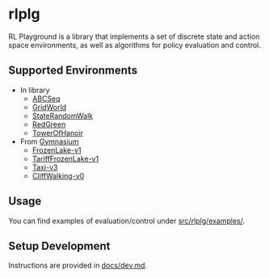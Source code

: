 # rlplg

RL Playground is a library that implements a set of discrete state and action space environments,
as well as algorithms for policy evaluation and control.

## Supported Environments

  - In library
    - [ABCSeq](docs/envs/abcseq.md)
    - [GridWorld](docs/envs/gridworld.md)
    - [StateRandomWalk](docs/envs/staterandomwalk.md)
    - [RedGreen](docs/envs/redgreen.md)
    - [TowerOfHanoir](docs/envs/towerofhanoi.md)
  - From [Gymnasium](https://gymnasium.farama.org/)
    - [FrozenLake-v1](https://gymnasium.farama.org/environments/toy_text/frozen_lake/)
    - [TariffFrozenLake-v1](docs/envs/tarifffrozenlake-v1.md)
    - [Taxi-v3](https://gymnasium.farama.org/environments/toy_text/taxi/)
    - [CliffWalking-v0](https://gymnasium.farama.org/environments/toy_text/cliff_walking/)

## Usage

You can find examples of evaluation/control under [src/rlplg/examples/](src/rlplg/examples/).

## Setup Development

Instructions are provided in [docs/dev.md](docs/dev.md).
